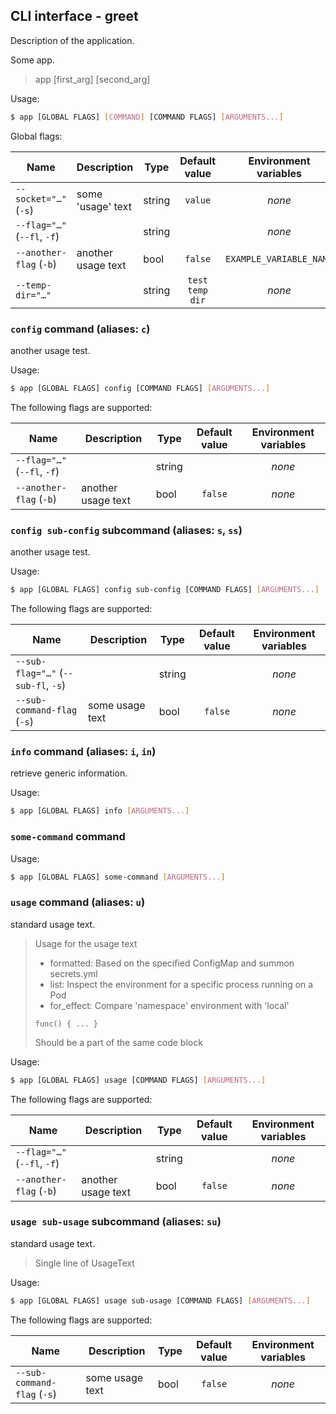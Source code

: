 ## CLI interface - greet

Description of the application.

Some app.

> app [first_arg] [second_arg]

Usage:

```bash
$ app [GLOBAL FLAGS] [COMMAND] [COMMAND FLAGS] [ARGUMENTS...]
```

Global flags:

| Name                        | Description        | Type   |  Default value  |  Environment variables  |
|-----------------------------|--------------------|--------|:---------------:|:-----------------------:|
| `--socket="…"` (`-s`)       | some 'usage' text  | string |     `value`     |         *none*          |
| `--flag="…"` (`--fl`, `-f`) |                    | string |                 |         *none*          |
| `--another-flag` (`-b`)     | another usage text | bool   |     `false`     | `EXAMPLE_VARIABLE_NAME` |
| `--temp-dir="…"`            |                    | string | `test temp dir` |         *none*          |

### `config` command (aliases: `c`)

another usage test.

Usage:

```bash
$ app [GLOBAL FLAGS] config [COMMAND FLAGS] [ARGUMENTS...]
```

The following flags are supported:

| Name                        | Description        | Type   | Default value | Environment variables |
|-----------------------------|--------------------|--------|:-------------:|:---------------------:|
| `--flag="…"` (`--fl`, `-f`) |                    | string |               |        *none*         |
| `--another-flag` (`-b`)     | another usage text | bool   |    `false`    |        *none*         |

### `config sub-config` subcommand (aliases: `s`, `ss`)

another usage test.

Usage:

```bash
$ app [GLOBAL FLAGS] config sub-config [COMMAND FLAGS] [ARGUMENTS...]
```

The following flags are supported:

| Name                                | Description     | Type   | Default value | Environment variables |
|-------------------------------------|-----------------|--------|:-------------:|:---------------------:|
| `--sub-flag="…"` (`--sub-fl`, `-s`) |                 | string |               |        *none*         |
| `--sub-command-flag` (`-s`)         | some usage text | bool   |    `false`    |        *none*         |

### `info` command (aliases: `i`, `in`)

retrieve generic information.

Usage:

```bash
$ app [GLOBAL FLAGS] info [ARGUMENTS...]
```

### `some-command` command

Usage:

```bash
$ app [GLOBAL FLAGS] some-command [ARGUMENTS...]
```

### `usage` command (aliases: `u`)

standard usage text.

> Usage for the usage text
> - formatted:  Based on the specified ConfigMap and summon secrets.yml
> - list:       Inspect the environment for a specific process running on a Pod
> - for_effect: Compare 'namespace' environment with 'local'
> ```
> func() { ... }
> ```
> Should be a part of the same code block

Usage:

```bash
$ app [GLOBAL FLAGS] usage [COMMAND FLAGS] [ARGUMENTS...]
```

The following flags are supported:

| Name                        | Description        | Type   | Default value | Environment variables |
|-----------------------------|--------------------|--------|:-------------:|:---------------------:|
| `--flag="…"` (`--fl`, `-f`) |                    | string |               |        *none*         |
| `--another-flag` (`-b`)     | another usage text | bool   |    `false`    |        *none*         |

### `usage sub-usage` subcommand (aliases: `su`)

standard usage text.

> Single line of UsageText

Usage:

```bash
$ app [GLOBAL FLAGS] usage sub-usage [COMMAND FLAGS] [ARGUMENTS...]
```

The following flags are supported:

| Name                        | Description     | Type | Default value | Environment variables |
|-----------------------------|-----------------|------|:-------------:|:---------------------:|
| `--sub-command-flag` (`-s`) | some usage text | bool |    `false`    |        *none*         |
